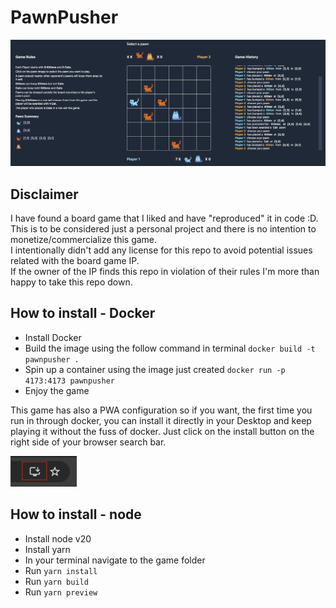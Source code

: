 # PawnPusher

![pwa-install](/docs/game-pic.png)

## Disclaimer

I have found a board game that I liked and have "reproduced" it in code :D.
This is to be considered just a personal project and there is no intention to monetize/commercialize this game. <br>
I intentionally didn't add any license for this repo to avoid potential issues related with the board game IP. <br>
If the owner of the IP finds this repo in violation of their rules I'm more than happy to take this repo down.

## How to install - Docker

- Install Docker
- Build the image using the follow command in terminal `docker build -t pawnpusher .`
- Spin up a container using the image just created `docker run -p 4173:4173 pawnpusher`
- Enjoy the game

This game has also a PWA configuration so if you want, the first time you run in through docker, you can install it directly in your Desktop and keep playing it without the fuss of docker.
Just click on the install button on the right side of your browser search bar.

![pwa-install](/docs/pwa-install.png)

## How to install - node

- Install node v20
- Install yarn
- In your terminal navigate to the game folder
- Run `yarn install`
- Run `yarn build`
- Run `yarn preview`
